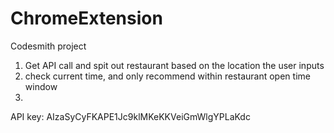 # ChromeExtension

Codesmith project

1.  Get API call and spit out restaurant based on the location the user inputs
2.  check current time, and only recommend within restaurant open time window
3.

API key: AIzaSyCyFKAPE1Jc9klMKeKKVeiGmWlgYPLaKdc
